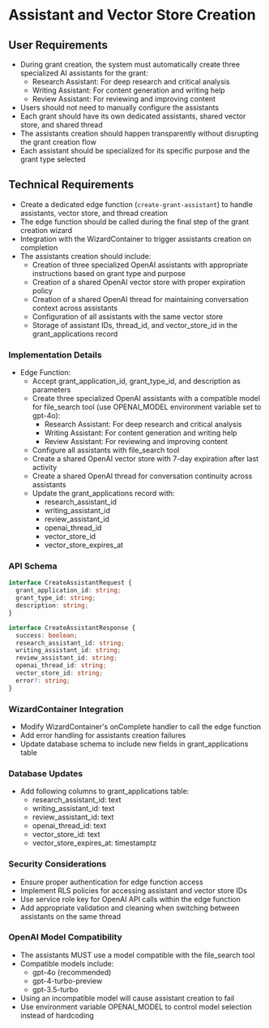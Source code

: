 # Assistant and Vector Store Creation

## User Requirements
- During grant creation, the system must automatically create three specialized AI assistants for the grant:
  - Research Assistant: For deep research and critical analysis
  - Writing Assistant: For content generation and writing help
  - Review Assistant: For reviewing and improving content
- Users should not need to manually configure the assistants
- Each grant should have its own dedicated assistants, shared vector store, and shared thread
- The assistants creation should happen transparently without disrupting the grant creation flow
- Each assistant should be specialized for its specific purpose and the grant type selected

## Technical Requirements
- Create a dedicated edge function (`create-grant-assistant`) to handle assistants, vector store, and thread creation
- The edge function should be called during the final step of the grant creation wizard
- Integration with the WizardContainer to trigger assistants creation on completion
- The assistants creation should include:
  - Creation of three specialized OpenAI assistants with appropriate instructions based on grant type and purpose
  - Creation of a shared OpenAI vector store with proper expiration policy
  - Creation of a shared OpenAI thread for maintaining conversation context across assistants
  - Configuration of all assistants with the same vector store
  - Storage of assistant IDs, thread_id, and vector_store_id in the grant_applications record

### Implementation Details
- Edge Function:
  - Accept grant_application_id, grant_type_id, and description as parameters
  - Create three specialized OpenAI assistants with a compatible model for file_search tool (use OPENAI_MODEL environment variable set to gpt-4o):
    - Research Assistant: For deep research and critical analysis
    - Writing Assistant: For content generation and writing help  
    - Review Assistant: For reviewing and improving content
  - Configure all assistants with file_search tool
  - Create a shared OpenAI vector store with 7-day expiration after last activity
  - Create a shared OpenAI thread for conversation continuity across assistants
  - Update the grant_applications record with:
    - research_assistant_id
    - writing_assistant_id
    - review_assistant_id
    - openai_thread_id
    - vector_store_id
    - vector_store_expires_at

### API Schema
```typescript
interface CreateAssistantRequest {
  grant_application_id: string;
  grant_type_id: string;
  description: string;
}

interface CreateAssistantResponse {
  success: boolean;
  research_assistant_id: string;
  writing_assistant_id: string;
  review_assistant_id: string;
  openai_thread_id: string;
  vector_store_id: string;
  error?: string;
}
```

### WizardContainer Integration
- Modify WizardContainer's onComplete handler to call the edge function
- Add error handling for assistants creation failures
- Update database schema to include new fields in grant_applications table

### Database Updates
- Add following columns to grant_applications table:
  - research_assistant_id: text
  - writing_assistant_id: text
  - review_assistant_id: text
  - openai_thread_id: text
  - vector_store_id: text  
  - vector_store_expires_at: timestamptz

### Security Considerations
- Ensure proper authentication for edge function access
- Implement RLS policies for accessing assistant and vector store IDs
- Use service role key for OpenAI API calls within the edge function
- Add appropriate validation and cleaning when switching between assistants on the same thread

### OpenAI Model Compatibility
- The assistants MUST use a model compatible with the file_search tool
- Compatible models include:
  - gpt-4o (recommended)
  - gpt-4-turbo-preview
  - gpt-3.5-turbo
- Using an incompatible model will cause assistant creation to fail
- Use environment variable OPENAI_MODEL to control model selection instead of hardcoding

